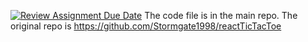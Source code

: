 [![Review Assignment Due Date](https://classroom.github.com/assets/deadline-readme-button-24ddc0f5d75046c5622901739e7c5dd533143b0c8e959d652212380cedb1ea36.svg)](https://classroom.github.com/a/pD3fABSY)
The code file is in the main repo. The original repo is https://github.com/Stormgate1998/reactTicTacToe
